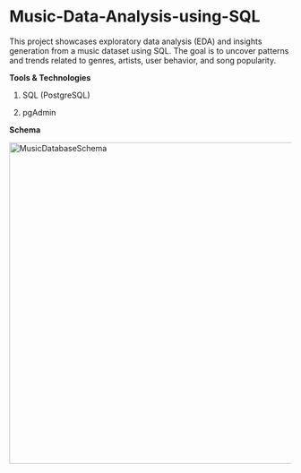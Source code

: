 # Music-Data-Analysis-using-SQL
This project showcases exploratory data analysis (EDA) and insights generation from a music dataset using SQL. The goal is to uncover patterns and trends related to genres, artists, user behavior, and song popularity.

**Tools & Technologies**
1. SQL (PostgreSQL)

2. pgAdmin

**Schema**

<img width="710" height="574" alt="MusicDatabaseSchema" src="https://github.com/user-attachments/assets/1028737f-5f24-4ce4-b78b-0aea2ed8be47" />

